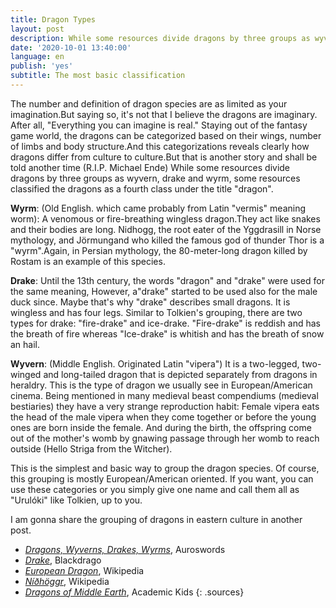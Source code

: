 ```yaml
---
title: Dragon Types
layout: post
description: While some resources divide dragons by three groups as wyvern, drake and wyrm, some resources classified the dragons as a fourth class under the title "dragon".
date: '2020-10-01 13:40:00'
language: en
publish: 'yes'
subtitle: The most basic classification
---
```


The number and definition of dragon species are as limited as your imagination.But saying so, it's not that I believe the dragons are imaginary. After all, "Everything you can imagine is real."
Staying out of the fantasy game world, the dragons can be categorized based on their wings, number of limbs and body structure.And this categorizations reveals clearly how dragons differ from culture to culture.But that is another story and shall be told another time (R.I.P. Michael Ende)
While some resources divide dragons by three groups as wyvern, drake and wyrm, some resources classified the dragons as a fourth class under the title "dragon".

**Wyrm**: (Old English. which came probably from Latin "vermis" meaning worm): A venomous or fire-breathing wingless dragon.They act like snakes and their bodies are long. Nidhogg, the root eater of the Yggdrasill in Norse mythology, and Jörmungand who killed the famous god of thunder Thor is a "wyrm".Again, in Persian mythology, the 80-meter-long dragon killed by Rostam is an example of this species.

**Drake**: Until the 13th century, the words "dragon" and "drake" were used for the same meaning, However, a"drake" started to be used also for the male duck since. Maybe that's why "drake" describes small dragons. It is wingless and has four legs. Similar to Tolkien's grouping, there are two types for drake: "fire-drake" and ice-drake. "Fire-drake" is reddish and has the breath of fire whereas "Ice-drake" is whitish and has the breath of snow an hail.

**Wyvern**: (Middle English. Originated Latin "vipera") It is a two-legged, two-winged and long-tailed dragon that is depicted separately from dragons in heraldry. This is the type of dragon we usually see in European/American cinema. Being mentioned in many medieval beast compendiums (medieval bestiaries) they have a very strange reproduction habit: Female vipera eats the head of the male vipera when they come together or before the young ones are born inside the female. And during the birth, the offspring come out of the mother's womb by gnawing passage through her womb to reach outside (Hello Striga from the Witcher).

This is the simplest and basic way to group the dragon species. Of course, this grouping is mostly European/American oriented. If you want, you can use these categories or you simply give one name and call them all as "Urulóki" like Tolkien, up to you.

I am gonna share the grouping of dragons in eastern culture in another post.


+ *[Dragons, Wyverns, Drakes, Wyrms](https://auroswords.com/2017/04/14/dragons-wyverns-drakes-wyrms/)*, Auroswords
+ *[Drake](https://www.blackdrago.com/types/drake.htm)*, Blackdrago
+ *[European Dragon](https://en.wikipedia.org/wiki/European_dragon)*, Wikipedia
+ *[Níðhöggr](https://en.wikipedia.org/wiki/N%C3%AD%C3%B0h%C3%B6ggr)*, Wikipedia
+ *[Dragons of Middle Earth](http://academickids.com/encyclopedia/index.php/Dragons_%28Middle-earth%29)*, Academic Kids
{: .sources}
